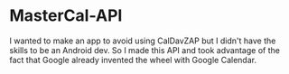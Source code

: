 # MasterCal-API
I wanted to make an app to avoid using CalDavZAP but I didn't have the skills to be an Android dev. So I made this API and took advantage of the fact that Google already invented the wheel with Google Calendar.

